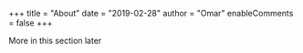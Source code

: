 +++
title = "About"
date = "2019-02-28"
author = "Omar"
enableComments = false
+++

More in this section later
